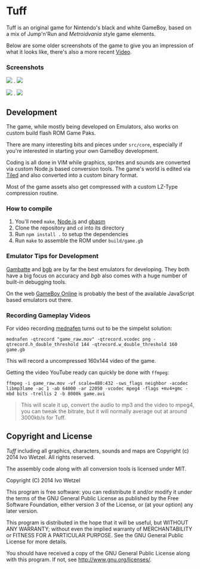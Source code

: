 # Tuff

Tuff is an original game for Nintendo's black and white GameBoy, based on a mix of Jump'n'Run and *Metroidvania* style game elements.

Below are some older screenshots of the game to give you an impression of what it looks like, there's also a more recent [Video](http://www.youtube.com/watch?v=Xdtt6Rsvwag).

### Screenshots

![](http://dl.dropboxusercontent.com/u/2332843/tuff/screen1.png) . ![](http://dl.dropboxusercontent.com/u/2332843/tuff/screen2.png) 

![](http://dl.dropboxusercontent.com/u/2332843/tuff/screen3.png) . ![](http://dl.dropboxusercontent.com/u/2332843/tuff/screen4.png)


## Development

The game, while mostly being developed on Emulators, also works on custom build flash ROM Game Paks.

There are many interesting bits and pieces under `src/core`, especially if you're interested in starting your own GameBoy development.

Coding is all done in VIM while graphics, sprites and sounds are converted via custom Node.js based conversion tools. The game's world is edited via [Tiled](http://www.mapeditor.org/) and also converted into a custom binary format.

Most of the game assets also get compressed with a custom LZ-Type compression routine.


### How to compile

1. You'll need `make`, [Node.js](https://nodejs.org) and [gbasm](https://github.com/BonsaiDen/gbasm)
2. Clone the repository and `cd` into its directory
3. Run `npm install .` to setup the dependencies
4. Run `make` to assemble the ROM under `build/game.gb`


### Emulator Tips for Development

[Gambatte](https://github.com/sinamas/gambatte) and [bgb](http://bgb.bircd.org/) are by far the best emulators for developing.
They both have a big focus on accuracy and *bgb* also comes with a huge number of built-in debugging tools.

On the web [GameBoy Online](https://github.com/grantgalitz/GameBoy-Online) is probably the best of the available JavaScript based emulators out there.

### Recording Gameplay Videos

For video recording [mednafen](http://mednafen.sourceforge.net/) turns out to be the simpelst solution:

    mednafen -qtrecord "game_raw.mov" -qtrecord.vcodec png -qtrecord.h_double_threshold 144 -qtrecord.w_double_threshold 160 game.gb

This will record a uncompressed 160x144 video of the game.

Getting the video YouTube ready can quickly be done with `ffmpeg`:

    ffmpeg -i game_raw.mov -vf scale=480:432 -sws_flags neighbor -acodec libmp3lame -ac 1 -ab 64000 -ar 22050 -vcodec mpeg4 -flags +mv4+gmc -mbd bits -trellis 2 -b 8000k game.avi

> This will scale it up, convert the audio to mp3 and the video to mpeg4, you can tweak the bitrate, but it will normally average out at around 3000kb/s for Tuff.


## Copyright and License

*Tuff* including all graphics, characters, sounds and maps are Copyright (c) 2014 Ivo Wetzel. All rights reserved.


The assembly code along with all conversion tools is licensed under MIT.

Copyright (C) 2014 Ivo Wetzel

This program is free software: you can redistribute it and/or modify
it under the terms of the GNU General Public License as published by
the Free Software Foundation, either version 3 of the License, or
(at your option) any later version.

This program is distributed in the hope that it will be useful,
but WITHOUT ANY WARRANTY; without even the implied warranty of
MERCHANTABILITY or FITNESS FOR A PARTICULAR PURPOSE.  See the
GNU General Public License for more details.

You should have received a copy of the GNU General Public License
along with this program.  If not, see <http://www.gnu.org/licenses/>.

